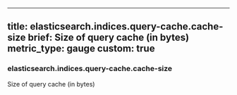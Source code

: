 
---
title: elasticsearch.indices.query-cache.cache-size
brief: Size of query cache (in bytes)
metric_type: gauge
custom: true
---
### elasticsearch.indices.query-cache.cache-size

Size of query cache (in bytes)
